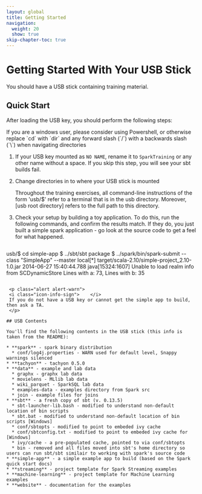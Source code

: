 ```yaml
---
layout: global
title: Getting Started
navigation:
  weight: 20
  show: true
skip-chapter-toc: true
---
```


# Getting Started With Your USB Stick

You should have a USB stick containing training material.

## Quick Start
After loading the USB key, you should perform the following steps:

<p class="alert alert-warn">
    <i class="icon-info-sign">    </i>
    If you are a windows user, please consider using Powershell, or otherwise replace `cd` with `dir`
    and any forward slash (`/`) with a backwards slash (`\`) when navigating directories
    </p>

1. If your USB key  mounted as `NO NAME`, rename it to `SparkTraining` or any other name without a space.
If you skip this step, you will see your sbt builds fail.

2. Change directories in to where your USB stick is mounted

    <p class="alert alert-warn">
    <i class="icon-info-sign">    </i>
    Throughout the training exercises, all command-line instructions of the form 'usb/$' refer to a
    terminal that is in the usb directory. Moreover, [usb root directory] refers to the full path to this directory.
    </p>


3. Check your setup by building a toy application. To do this, run the following commands,
and confirm the results match. If they do, you just built a simple spark application - go look at the
source code to get a feel for what happened.

   ~~~
usb/$ cd simple-app
$ ../sbt/sbt package
$ ../spark/bin/spark-submit --class "SimpleApp" --master local[*] target/scala-2.10/simple-project_2.10-1.0.jar
2014-06-27 15:40:44.788 java[15324:1607] Unable to load realm info from SCDynamicStore
Lines with a: 73, Lines with b: 35
   ~~~

    <p class="alert alert-warn">
    <i class="icon-info-sign">    </i>
    If you do not have a USB key or cannot get the simple app to build, then ask a TA.
    </p>

## USB Contents

You'll find the following contents in the USB stick (this info is taken from the README):

 * **spark** - spark binary distribution
     * conf/log4j.properties - WARN used for default level, Snappy warnings silenced
 * **tachyon** - tachyon 0.5.0
 * **data** - example and lab data
     * graphx - graphx lab data
     * movielens - MLlib lab data
     * wiki_parquet - SparkSQL lab data
     * examples-data - examples directory from Spark src
     * join - example files for joins
 * **sbt** - a fresh copy of sbt (v. 0.13.5)
     * sbt-launcher-lib.bash - modified to understand non-default location of bin scripts
     * sbt.bat - modified to understand non-default location of bin scripts [Windows]
     * conf/sbtopts - modified to point to embeded ivy cache
     * conf/sbtconfig.txt - modified to point to embeded ivy cache for [Windows]
     * ivy/cache - a pre-populated cache, pointed to via conf/sbtopts
     * bin - removed and all files moved into sbt's home directory so users can run sbt/sbt similair to working with spark's source code
 * **simple-app** - a simple example app to build (based on the Spark quick start docs)
 * **streaming** - project template for Spark Streaming examples
 * **machine-learning** - project template for Machine Learning examples
 * **website** - documentation for the examples
